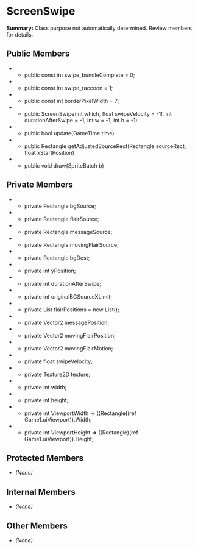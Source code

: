 # ScreenSwipe

**Summary:** Class purpose not automatically determined. Review members for details.

## Public Members
- - public const int swipe_bundleComplete = 0;
- - public const int swipe_raccoon = 1;
- - public const int borderPixelWidth = 7;
- - public ScreenSwipe(int which, float swipeVelocity = -1f, int durationAfterSwipe = -1, int w = -1, int h = -1)
- - public bool update(GameTime time)
- - public Rectangle getAdjustedSourceRect(Rectangle sourceRect, float xStartPosition)
- - public void draw(SpriteBatch b)

## Private Members
- - private Rectangle bgSource;
- - private Rectangle flairSource;
- - private Rectangle messageSource;
- - private Rectangle movingFlairSource;
- - private Rectangle bgDest;
- - private int yPosition;
- - private int durationAfterSwipe;
- - private int originalBGSourceXLimit;
- - private List<Vector2> flairPositions = new List<Vector2>();
- - private Vector2 messagePosition;
- - private Vector2 movingFlairPosition;
- - private Vector2 movingFlairMotion;
- - private float swipeVelocity;
- - private Texture2D texture;
- - private int width;
- - private int height;
- - private int ViewportWidth => ((Rectangle)(ref Game1.uiViewport)).Width;
- - private int ViewportHeight => ((Rectangle)(ref Game1.uiViewport)).Height;

## Protected Members
- *(None)*

## Internal Members
- *(None)*

## Other Members
- *(None)*
